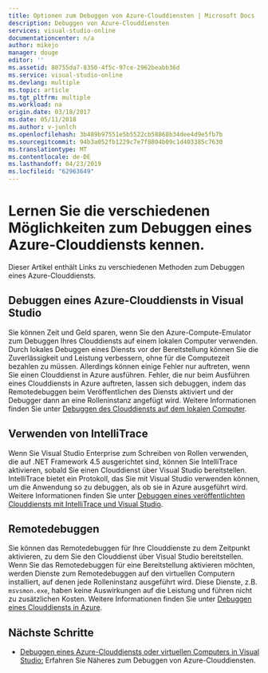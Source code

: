 ```yaml
---
title: Optionen zum Debuggen von Azure-Clouddiensten | Microsoft Docs
description: Debuggen von Azure-Clouddiensten
services: visual-studio-online
documentationcenter: n/a
author: mikejo
manager: douge
editor: ''
ms.assetid: 80755da7-8350-4f5c-97ce-2962beabb36d
ms.service: visual-studio-online
ms.devlang: multiple
ms.topic: article
ms.tgt_pltfrm: multiple
ms.workload: na
origin.date: 03/18/2017
ms.date: 05/11/2018
ms.author: v-junlch
ms.openlocfilehash: 3b489b97551e5b5522cb58868b34dee4d9e5fb7b
ms.sourcegitcommit: 94b3a052fb1229c7e7f8804b09c1d403385c7630
ms.translationtype: MT
ms.contentlocale: de-DE
ms.lasthandoff: 04/23/2019
ms.locfileid: "62963649"
---
```

# <a name="learn-the-various-ways-to-debug-an-azure-cloud-service"></a>Lernen Sie die verschiedenen Möglichkeiten zum Debuggen eines Azure-Clouddiensts kennen.
Dieser Artikel enthält Links zu verschiedenen Methoden zum Debuggen eines Azure-Clouddiensts. 

## <a name="debugging-an-azure-cloud-service-in-visual-studio"></a>Debuggen eines Azure-Clouddiensts in Visual Studio
Sie können Zeit und Geld sparen, wenn Sie den Azure-Compute-Emulator zum Debuggen Ihres Clouddiensts auf einem lokalen Computer verwenden. Durch lokales Debuggen eines Diensts vor der Bereitstellung können Sie die Zuverlässigkeit und Leistung verbessern, ohne für die Computezeit bezahlen zu müssen. Allerdings können einige Fehler nur auftreten, wenn Sie einen Clouddienst in Azure ausführen. Fehler, die nur beim Ausführen eines Clouddiensts in Azure auftreten, lassen sich debuggen, indem das Remotedebuggen beim Veröffentlichen des Diensts aktiviert und der Debugger dann an eine Rolleninstanz angefügt wird. Weitere Informationen finden Sie unter [Debuggen des Clouddiensts auf dem lokalen Computer](vs-azure-tools-debug-cloud-services-virtual-machines.md#debug-your-cloud-service-on-your-local-computer).

## <a name="using-intellitrace"></a>Verwenden von IntelliTrace 
Wenn Sie Visual Studio Enterprise zum Schreiben von Rollen verwenden, die auf .NET Framework 4.5 ausgerichtet sind, können Sie IntelliTrace aktivieren, sobald Sie einen Clouddienst über Visual Studio bereitstellen. IntelliTrace bietet ein Protokoll, das Sie mit Visual Studio verwenden können, um die Anwendung so zu debuggen, als ob sie in Azure ausgeführt wird. Weitere Informationen finden Sie unter [Debuggen eines veröffentlichten Clouddiensts mit IntelliTrace und Visual Studio](http://go.microsoft.com/fwlink/p/?LinkId=623016).

## <a name="remote-debugging"></a>Remotedebuggen 
Sie können das Remotedebuggen für Ihre Clouddienste zu dem Zeitpunkt aktivieren, zu dem Sie den Clouddienst über Visual Studio bereitstellen. Wenn Sie das Remotedebuggen für eine Bereitstellung aktivieren möchten, werden Dienste zum Remotedebuggen auf den virtuellen Computern installiert, auf denen jede Rolleninstanz ausgeführt wird. Diese Dienste, z.B. `msvsmon.exe`, haben keine Auswirkungen auf die Leistung und führen nicht zu zusätzlichen Kosten. Weitere Informationen finden Sie unter [Debuggen eines Clouddiensts in Azure](vs-azure-tools-debug-cloud-services-virtual-machines.md#debug-a-cloud-service-in-azure).

## <a name="next-steps"></a>Nächste Schritte
- [Debuggen eines Azure-Clouddiensts oder virtuellen Computers in Visual Studio:](./vs-azure-tools-debug-cloud-services-virtual-machines.md) Erfahren Sie Näheres zum Debuggen von Azure-Clouddiensten.

<!-- Update_Description: update metedata properties -->